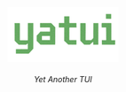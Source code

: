 <p align="center">
  <img src="images/logo.png" alt=""  width="200"/>
</p>
<h6><p align="center">
     Yet Another TUI
</p></h6>


